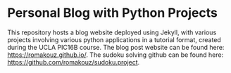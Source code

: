 # Personal Blog with Python Projects

This repository hosts a blog website deployed using Jekyll, with various projects involving various python applications in a tutorial format, created during the UCLA PIC16B course.
The blog post website can be found here: https://romakouz.github.io/.
The sudoku solving github can be found here: https://github.com/romakouz/sudoku.project.

